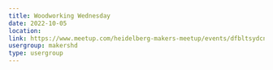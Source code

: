 ```yaml
---
title: Woodworking Wednesday
date: 2022-10-05
location: 
link: https://www.meetup.com/heidelberg-makers-meetup/events/dfbltsydcnbhb/
usergroup: makershd
type: usergroup
---
```

